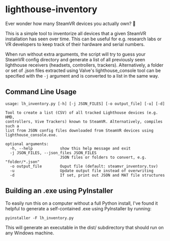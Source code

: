 # lighthouse-inventory

Ever wonder how many SteamVR devices you actually own? 🤔

This is a simple tool to inventorize all devices that a given SteamVR installation has seen over time. This can be useful for e.g. research labs or VR developers to keep track of their hardware and serial numbers. 

When run without extra arguments, the script will try to guess your SteamVR config directory and generate a list of all previously seen lighthouse receivers (headsets, controllers, trackers). Alternatively, a folder or set of .json files extracted using Valve's lighthouse_console tool can be specified with the ```-j``` argument and is converted to a list in the same way. 

## Command Line Usage 

```
usage: lh_inventory.py [-h] [-j JSON_FILES] [-o output_file] [-u] [-d]

Tool to create a list (CSV) of all tracked Lighthouse devices (e.g. HMD,
controllers, Vive Trackers) known to SteamVR. Alternatively, compiles such a
list from JSON config files downloaded from SteamVR devices using
lighthouse_console.exe.

optional arguments:
  -h, --help            show this help message and exit
  -j JSON_FILES, --json_files JSON_FILES
                        JSON files or folders to convert, e.g. "folder/*.json"
  -o output_file        Ouput file (default: steamvr_inventory.tsv)
  -u                    Update output file instead of overwriting
  -d                    If set, print out JSON and MAT file structures
```

## Building an .exe using PyInstaller

To easily run this on a computer without a full Python install, I've found it helpful to generate a self-contained .exe using PyInstaller by running: 

```
pyinstaller -F lh_inventory.py
```

This will generate an executable in the dist/ subdirectory that should run on any Windows machine. 
